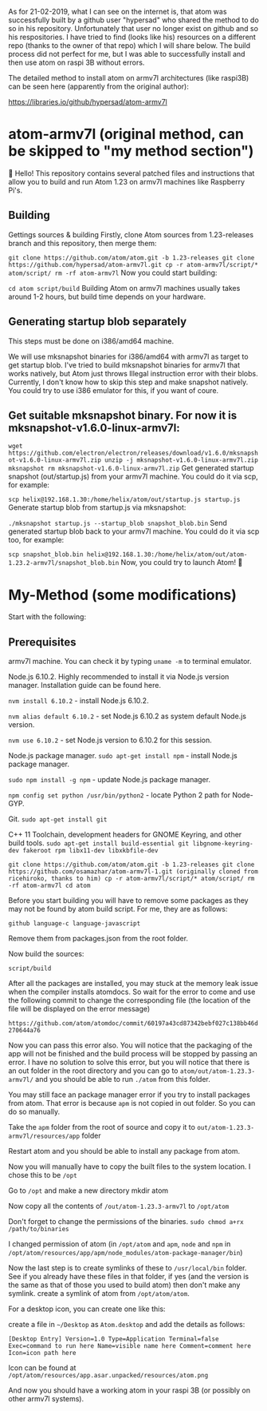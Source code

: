 As for 21-02-2019, what I can see on the internet is, that atom was successfully built by a github user "hypersad" who shared the method to do so in his repository. Unfortunately that user no longer exist on github and so his respositories. I have tried to find (looks like his) resources on a different repo (thanks to the owner of that repo) which I will share below. The build process did not perfect for me, but I was able to successfully install and then use atom on raspi 3B without errors.

The detailed method to install atom on armv7l architectures (like raspi3B) can be seen here (apparently from the original author):

https://libraries.io/github/hypersad/atom-armv7l

# atom-armv7l (original method, can be skipped to "my method section")
👋 Hello! This repository contains several patched files and instructions that allow you to build and run Atom 1.23 on armv7l machines like Raspberry Pi's.

## Building
Gettings sources & building
Firstly, clone Atom sources from 1.23-releases branch and this repository, then merge them:

`git clone https://github.com/atom/atom.git -b 1.23-releases
git clone https://github.com/hypersad/atom-armv7l.git
cp -r atom-armv7l/script/* atom/script/
rm -rf atom-armv7l`
Now you could start building:

`cd atom
script/build`
Building Atom on armv7l machines usually takes around 1-2 hours, but build time depends on your hardware.

## Generating startup blob separately
This steps must be done on i386/amd64 machine.

We will use mksnapshot binaries for i386/amd64 with armv7l as target to get startup blob. I've tried to build mksnapshot binaries for armv7l that works natively, but Atom just throws Illegal instruction error with their blobs. Currently, I don't know how to skip this step and make snapshot natively. You could try to use i386 emulator for this, if you want of coure.

## Get suitable mksnapshot binary. For now it is mksnapshot-v1.6.0-linux-armv7l:

`wget https://github.com/electron/electron/releases/download/v1.6.0/mksnapshot-v1.6.0-linux-armv7l.zip
unzip -j mksnapshot-v1.6.0-linux-armv7l.zip mksnapshot
rm mksnapshot-v1.6.0-linux-armv7l.zip`
Get generated startup snapshot (out/startup.js) from your armv7l machine. You could do it via scp, for example:

`scp helix@192.168.1.30:/home/helix/atom/out/startup.js startup.js`
Generate startup blob from startup.js via mksnapshot:

`./mksnapshot startup.js --startup_blob snapshot_blob.bin`
Send generated startup blob back to your armv7l machine. You could do it via scp too, for example:

`scp snapshot_blob.bin helix@192.168.1.30:/home/helix/atom/out/atom-1.23.2-armv7l/snapshot_blob.bin`
Now, you could try to launch Atom! 🎉

# My-Method (some modifications)

Start with the following:

## Prerequisites
armv7l machine. You can check it by typing `uname -m` to terminal emulator.

Node.js 6.10.2. Highly recommended to install it via Node.js version manager. Installation guide can be found here.

`nvm install 6.10.2` - install Node.js 6.10.2.

`nvm alias default 6.10.2` - set Node.js 6.10.2 as system default Node.js version.

`nvm use 6.10.2` - set Node.js version to 6.10.2 for this session.

Node.js package manager.
`sudo apt-get install npm` - install Node.js package manager.

`sudo npm install -g npm` - update Node.js package manager.

`npm config set python /usr/bin/python2` - locate Python 2 path for Node-GYP.

Git.
`sudo apt-get install git`

C++ 11 Toolchain, development headers for GNOME Keyring, and other build tools.
`sudo apt-get install build-essential git libgnome-keyring-dev fakeroot rpm libx11-dev libxkbfile-dev`

`git clone https://github.com/atom/atom.git -b 1.23-releases
git clone https://github.com/osamazhar/atom-armv7l-1.git (originally cloned from ricehiroko, thanks to him)
cp -r atom-armv7l/script/* atom/script/
rm -rf atom-armv7l
cd atom`

Before you start building you will have to remove some packages as they may not be found by atom build script. For me, they are as follows:

`github
language-c
language-javascript`

Remove them from packages.json from the root folder.

Now build the sources:

`script/build`

After all the packages are installed, you may stuck at the memory leak issue when the compiler installs atomdocs. So wait for the error to come and use the following commit to change the corresponding file (the location of the file will be displayed on the error message)

`https://github.com/atom/atomdoc/commit/60197a43cd87342bebf027c138bb46d270644a76`

Now you can pass this error also. You will notice that the packaging of the app will not be finished and the build process will be stopped by passing an error. I have no solution to solve this error, but you will notice that there is an out folder in the root directory and you can go to `atom/out/atom-1.23.3-armv7l/` and you should be able to run `./atom` from this folder.

You may still face an package manager error if you try to install packages from atom. That error is because `apm` is not copied in out folder. So you can do so manually.

Take the `apm` folder from the root of source and copy it to `out/atom-1.23.3-armv7l/resources/app` folder

Restart atom and you should be able to install any package from atom.

Now you will manually have to copy the built files to the system location. I chose this to be `/opt`

Go to `/opt` and make a new directory mkdir atom

Now copy all the contents of `/out/atom-1.23.3-armv7l` to `/opt/atom`

Don't forget to change the permissions of the binaries. `sudo chmod a+rx /path/to/binaries`

I changed permission of atom (in `/opt/atom` and `apm`, `node` and `npm` in `/opt/atom/resources/app/apm/node_modules/atom-package-manager/bin`)

Now the last step is to create symlinks of these to `/usr/local/bin` folder. See if you already have these files in that folder, if yes (and the version is the same as that of those you used to build atom) then don't make any symlink. create a symlink of atom from `/opt/atom/atom`.

For a desktop icon, you can create one like this:

create a file in `~/Desktop` as `Atom.desktop` and add the details as follows:

`[Desktop Entry]
Version=1.0
Type=Application
Terminal=false
Exec=command to run here
Name=visible name here
Comment=comment here
Icon=icon path here`

Icon can be found at `/opt/atom/resources/app.asar.unpacked/resources/atom.png`

And now you should have a working atom in your raspi 3B (or possibly on other armv7l systems).

